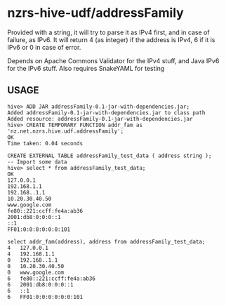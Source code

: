 # nzrs-hive-udf/addressFamily

Provided with a string, it will try to parse it as IPv4 first, and in
case of failure, as IPv6. It will return 4 (as integer) if the address
is IPv4, 6 if it is IPv6 or 0 in case of error.

Depends on Apache Commons Validator for the IPv4 stuff, and Java IPv6
for the IPv6 stuff. Also requires SnakeYAML for testing

## USAGE

```
hive> ADD JAR addressFamily-0.1-jar-with-dependencies.jar;
Added addressFamily-0.1-jar-with-dependencies.jar to class path
Added resource: addressFamily-0.1-jar-with-dependencies.jar
hive> CREATE TEMPORARY FUNCTION addr_fam as 'nz.net.nzrs.hive.udf.addressFamily';
OK
Time taken: 0.04 seconds

CREATE EXTERNAL TABLE addressFamily_test_data ( address string );
-- Import some data
hive> select * from addressFamily_test_data;
OK
127.0.0.1
192.168.1.1
192.168..1.1
10.20.30.40.50
www.google.com
fe80::221:ccff:fe4a:ab36
2001:db8:0:0:0::1
::1
FF01:0:0:0:0:0:0:101

select addr_fam(address), address from addressFamily_test_data;
4   127.0.0.1
4   192.168.1.1
0   192.168..1.1
0   10.20.30.40.50
0   www.google.com
6   fe80::221:ccff:fe4a:ab36
6   2001:db8:0:0:0::1
6   ::1
6   FF01:0:0:0:0:0:0:101
```
